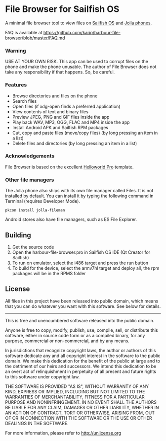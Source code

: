 # File Browser for Sailfish OS

A minimal file browser tool to view files on 
[Sailfish OS](https://sailfishos.org/) and 
[Jolla phones](http://jolla.com/).

FAQ is available at 
https://github.com/karip/harbour-file-browser/blob/master/FAQ.md

### Warning

USE AT YOUR OWN RISK. This app can be used to corrupt files on the phone
and make the phone unusable. The author of File Browser does not take any
responsibility if that happens. So, be careful.

### Features

 * Browse directories and files on the phone
 * Search files
 * Open files (if xdg-open finds a preferred application)
 * View contents of text and binary files
 * Preview JPEG, PNG and GIF files inside the app
 * Play back WAV, MP3, OGG, FLAC and MP4 inside the app
 * Install Android APK and Sailfish RPM packages
 * Cut, copy and paste files (move/copy files) (by long pressing an 
   item in a list)
 * Delete files and directories (by long pressing an item in a list)

### Acknowledgements

File Browser is based on the excellent 
[Helloworld Pro](https://github.com/amarchen/helloworld-pro-sailfish) 
template.

### Other file managers

The Jolla phone also ships with its own file manager called Files.
It is not installed by default. You can install it by typing the 
following command in Terminal (requires Developer Mode).

    pkcon install jolla-fileman

Android stores also have file managers, such as ES File Explorer.

## Building

1. Get the source code
2. Open the harbour-file-browser.pro in Sailfish OS IDE 
   (Qt Creator for Sailfish)
3. To run on emulator, select the i486 target and press the run button
4. To build for the device, select the armv7hl target and deploy all, 
   the rpm packages will be in the RPMS folder

## License

All files in this project have been released into public domain, which 
means that you can do whatever you want with this software. See below 
for details.

***

This is free and unencumbered software released into the public domain.

Anyone is free to copy, modify, publish, use, compile, sell, or
distribute this software, either in source code form or as a compiled
binary, for any purpose, commercial or non-commercial, and by any
means.

In jurisdictions that recognize copyright laws, the author or authors
of this software dedicate any and all copyright interest in the
software to the public domain. We make this dedication for the benefit
of the public at large and to the detriment of our heirs and
successors. We intend this dedication to be an overt act of
relinquishment in perpetuity of all present and future rights to this
software under copyright law.

THE SOFTWARE IS PROVIDED "AS IS", WITHOUT WARRANTY OF ANY KIND,
EXPRESS OR IMPLIED, INCLUDING BUT NOT LIMITED TO THE WARRANTIES OF
MERCHANTABILITY, FITNESS FOR A PARTICULAR PURPOSE AND NONINFRINGEMENT.
IN NO EVENT SHALL THE AUTHORS BE LIABLE FOR ANY CLAIM, DAMAGES OR
OTHER LIABILITY, WHETHER IN AN ACTION OF CONTRACT, TORT OR OTHERWISE,
ARISING FROM, OUT OF OR IN CONNECTION WITH THE SOFTWARE OR THE USE OR
OTHER DEALINGS IN THE SOFTWARE.

For more information, please refer to <http://unlicense.org>

